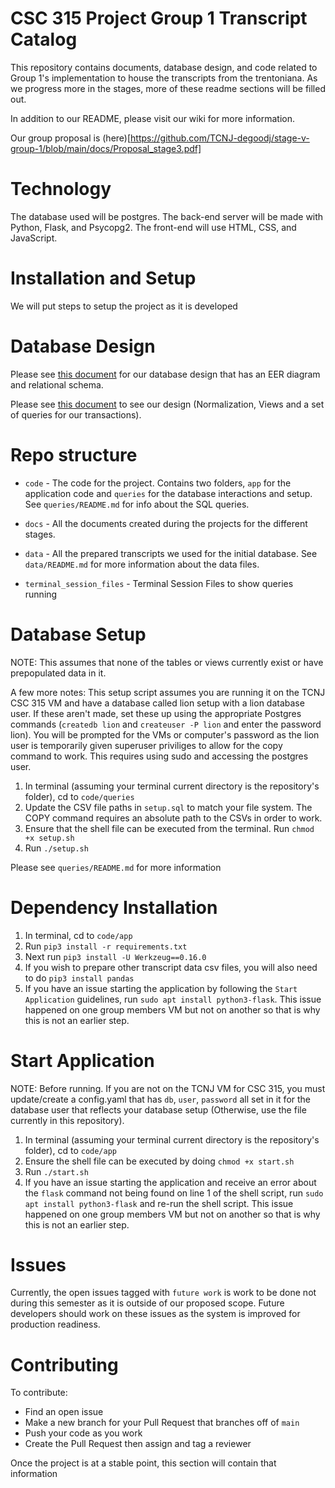 # CSC 315 Project Group 1 Transcript Catalog

This repository contains documents, database design, and code related to Group 1's implementation to house the transcripts from the trentoniana. As we progress
more in the stages, more of these readme sections will be filled out.

In addition to our README, please visit our wiki for more information.

Our group proposal is (here)[https://github.com/TCNJ-degoodj/stage-v-group-1/blob/main/docs/Proposal_stage3.pdf]

# Technology

The database used will be postgres. The back-end server will be made with Python, Flask, and Psycopg2. The front-end will use HTML, CSS, and JavaScript.

# Installation and Setup

We will put steps to setup the project as it is developed

# Database Design

Please see [this document](https://github.com/TCNJ-degoodj/stage-v-group-1/blob/main/docs/Database%20Model%20Updated%20-%20Stage%20IV.pdf) for our database design that has an EER diagram and relational schema.

Please see [this document](https://github.com/TCNJ-degoodj/stage-v-group-1/blob/main/docs/Stage%20Va%20-%20Updated%20Design%20Doc.pdf) to see our design (Normalization, Views and a set of queries for our transactions).

# Repo structure

* `code` - The code for the project. Contains two folders, `app` for the application code and `queries` for the database interactions and setup. See `queries/README.md` for info about the SQL queries.

* `docs` - All the documents created during the projects for the different stages.

* `data` - All the prepared transcripts we used for the initial database. See `data/README.md` for more information about the data files.

* `terminal_session_files` - Terminal Session Files to show queries running

# Database Setup
NOTE: This assumes that none of the tables or views currently exist or have prepopulated data in it.

A few more notes: This setup script assumes you are running it on the TCNJ CSC 315 VM and have a database called lion setup with a lion database user. If these aren't made, set these up using the appropriate Postgres commands (`createdb lion` and `createuser -P lion` and enter the password lion). You will be prompted for the VMs or computer's password as the lion user is temporarily given superuser priviliges to allow for the copy command to work. This requires using sudo and accessing the postgres user.


1. In terminal (assuming your terminal current directory is the repository's folder), cd to `code/queries`
2. Update the CSV file paths in `setup.sql` to match your file system. The COPY command requires an absolute path to the CSVs in order to work.
3. Ensure that the shell file can be executed from the terminal. Run `chmod +x setup.sh`
4. Run `./setup.sh`


Please see `queries/README.md` for more information

# Dependency Installation
1. In terminal, cd to `code/app`
2. Run `pip3 install -r requirements.txt`
3. Next run `pip3 install -U Werkzeug==0.16.0`
4. If you wish to prepare other transcript data csv files, you will also need to do `pip3 install pandas`
5. If you have an issue starting the application by following the `Start Application` guidelines, run `sudo apt install python3-flask`. This issue happened on one group members VM but not on another so that is why this is not an earlier step.

# Start Application
NOTE: Before running. If you are not on the TCNJ VM for CSC 315, you must update/create a config.yaml that has `db`, `user`, `password` all set in it for the database user that reflects your database setup (Otherwise, use the file currently in this repository).
1. In terminal (assuming your terminal current directory is the repository's folder), cd to `code/app`
2. Ensure the shell file can be executed by doing `chmod +x start.sh`
3. Run `./start.sh`
4. If you have an issue starting the application and receive an error about the `flask` command not being found on line 1 of the shell script, run `sudo apt install python3-flask` and re-run the shell script. This issue happened on one group members VM but not on another so that is why this is not an earlier step.

# Issues
Currently, the open issues tagged with `future work` is work to be done not during this semester as it is outside of our proposed scope. Future developers should work on these issues as the system is improved for production readiness.

# Contributing 

To contribute:
* Find an open issue
* Make a new branch for your Pull Request that branches off of `main`
* Push your code as you work
* Create the Pull Request then assign and tag a reviewer

Once the project is at a stable point, this section will contain that information
